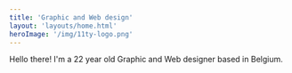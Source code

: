 ```yaml
---
title: 'Graphic and Web design'
layout: 'layouts/home.html'
heroImage: '/img/11ty-logo.png'
---
```


Hello there! I'm a 22 year old Graphic and Web designer based in Belgium.
